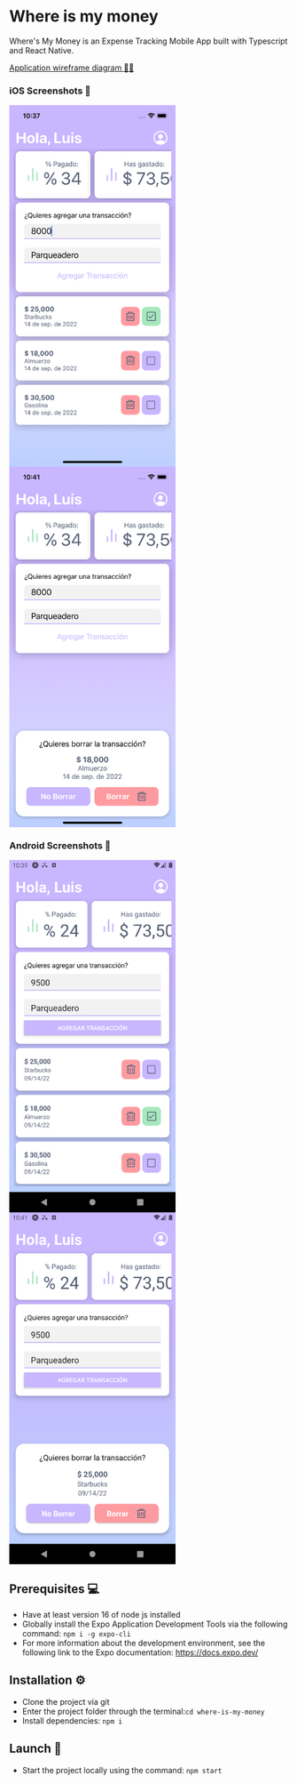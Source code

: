 # Where is my money

Where's My Money is an Expense Tracking Mobile App built with Typescript and React Native.

[Application wireframe diagram 📝📐](https://github.com/lcgaravito/where-is-my-money/blob/main/Wireframe.png)

### iOS Screenshots 📱

<div style="display: flex; flex-wrap: wrap;">
  <img src="https://raw.githubusercontent.com/lcgaravito/where-is-my-money/main/screenshots/Screenshot-iOS.png" width="300" height="auto" />
  <img src="https://raw.githubusercontent.com/lcgaravito/where-is-my-money/main/screenshots/Screenshot-iOS-Modal-Delete.png" width="300" height="auto" />
</div>

### Android Screenshots 📱

<div style="display: flex; flex-wrap: wrap;">
  <img src="https://raw.githubusercontent.com/lcgaravito/where-is-my-money/main/screenshots/Screenshot-Android.png" width="300" height="auto" />
  <img src="https://raw.githubusercontent.com/lcgaravito/where-is-my-money/main/screenshots/Screenshot-Android-Modal-Delete.png" width="300" height="auto" />
</div>

## Prerequisites 💻

- Have at least version 16 of node js installed
- Globally install the Expo Application Development Tools via the following command: `npm i -g expo-cli`
- For more information about the development environment, see the following link to the Expo documentation: https://docs.expo.dev/

## Installation ⚙️

- Clone the project via git
- Enter the project folder through the terminal:`cd where-is-my-money`
- Install dependencies: `npm i`

## Launch 🚀

- Start the project locally using the command: `npm start`
